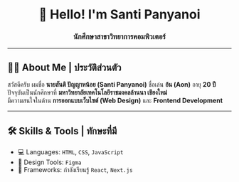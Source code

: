<h1 align="center">👋 Hello! I'm Santi Panyanoi</h1>
<h3 align="center">นักศึกษาสาขาวิทยาการคอมพิวเตอร์ </h3>

---

## 🧑‍🎓 About Me | ประวัติส่วนตัว

สวัสดีครับ ผมชื่อ **นายสันติ ปัญญาหน้อย (Santi Panyanoi)**
ชื่อเล่น **อ้น (Aon)**
อายุ **20 ปี**
ปัจจุบันเป็นนักศึกษาที่ **มหาวิทยาลัยเทคโนโลยีราชมงคลล้านนา เชียงใหม่**  
มีความสนใจในด้าน **การออกแบบเว็บไซต์ (Web Design)** และ **Frontend Development**

---

## 🛠️ Skills & Tools | ทักษะที่มี

- 💻 Languages: `HTML`, `CSS`, `JavaScript`
- 🎨 Design Tools: `Figma`
- 🚀 Frameworks: กำลังเรียนรู้ `React`, `Next.js`

